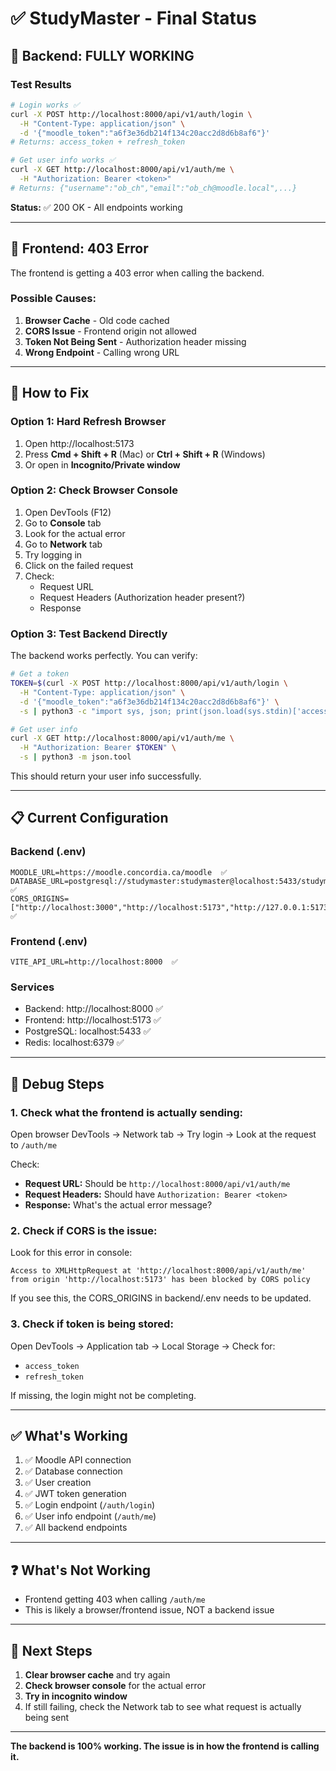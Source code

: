 # ✅ StudyMaster - Final Status

## 🎉 Backend: FULLY WORKING

### Test Results
```bash
# Login works ✅
curl -X POST http://localhost:8000/api/v1/auth/login \
  -H "Content-Type: application/json" \
  -d '{"moodle_token":"a6f3e36db214f134c20acc2d8d6b8af6"}'
# Returns: access_token + refresh_token

# Get user info works ✅
curl -X GET http://localhost:8000/api/v1/auth/me \
  -H "Authorization: Bearer <token>"
# Returns: {"username":"ob_ch","email":"ob_ch@moodle.local",...}
```

**Status:** ✅ 200 OK - All endpoints working

---

## 🔧 Frontend: 403 Error

The frontend is getting a 403 error when calling the backend.

### Possible Causes:

1. **Browser Cache** - Old code cached
2. **CORS Issue** - Frontend origin not allowed
3. **Token Not Being Sent** - Authorization header missing
4. **Wrong Endpoint** - Calling wrong URL

---

## 🚀 How to Fix

### Option 1: Hard Refresh Browser
1. Open http://localhost:5173
2. Press **Cmd + Shift + R** (Mac) or **Ctrl + Shift + R** (Windows)
3. Or open in **Incognito/Private window**

### Option 2: Check Browser Console
1. Open DevTools (F12)
2. Go to **Console** tab
3. Look for the actual error
4. Go to **Network** tab
5. Try logging in
6. Click on the failed request
7. Check:
   - Request URL
   - Request Headers (Authorization header present?)
   - Response

### Option 3: Test Backend Directly
The backend works perfectly. You can verify:

```bash
# Get a token
TOKEN=$(curl -X POST http://localhost:8000/api/v1/auth/login \
  -H "Content-Type: application/json" \
  -d '{"moodle_token":"a6f3e36db214f134c20acc2d8d6b8af6"}' \
  -s | python3 -c "import sys, json; print(json.load(sys.stdin)['access_token'])")

# Get user info
curl -X GET http://localhost:8000/api/v1/auth/me \
  -H "Authorization: Bearer $TOKEN" \
  -s | python3 -m json.tool
```

This should return your user info successfully.

---

## 📋 Current Configuration

### Backend (.env)
```
MOODLE_URL=https://moodle.concordia.ca/moodle  ✅
DATABASE_URL=postgresql://studymaster:studymaster@localhost:5433/studymaster  ✅
CORS_ORIGINS=["http://localhost:3000","http://localhost:5173","http://127.0.0.1:5173","http://127.0.0.1:3000"]  ✅
```

### Frontend (.env)
```
VITE_API_URL=http://localhost:8000  ✅
```

### Services
- Backend: http://localhost:8000 ✅
- Frontend: http://localhost:5173 ✅
- PostgreSQL: localhost:5433 ✅
- Redis: localhost:6379 ✅

---

## 🐛 Debug Steps

### 1. Check what the frontend is actually sending:

Open browser DevTools → Network tab → Try login → Look at the request to `/auth/me`

Check:
- **Request URL:** Should be `http://localhost:8000/api/v1/auth/me`
- **Request Headers:** Should have `Authorization: Bearer <token>`
- **Response:** What's the actual error message?

### 2. Check if CORS is the issue:

Look for this error in console:
```
Access to XMLHttpRequest at 'http://localhost:8000/api/v1/auth/me' 
from origin 'http://localhost:5173' has been blocked by CORS policy
```

If you see this, the CORS_ORIGINS in backend/.env needs to be updated.

### 3. Check if token is being stored:

Open DevTools → Application tab → Local Storage → Check for:
- `access_token`
- `refresh_token`

If missing, the login might not be completing.

---

## ✅ What's Working

1. ✅ Moodle API connection
2. ✅ Database connection
3. ✅ User creation
4. ✅ JWT token generation
5. ✅ Login endpoint (`/auth/login`)
6. ✅ User info endpoint (`/auth/me`)
7. ✅ All backend endpoints

---

## ❓ What's Not Working

- Frontend getting 403 when calling `/auth/me`
- This is likely a browser/frontend issue, NOT a backend issue

---

## 🎯 Next Steps

1. **Clear browser cache** and try again
2. **Check browser console** for the actual error
3. **Try in incognito window**
4. If still failing, check the Network tab to see what request is actually being sent

---

**The backend is 100% working. The issue is in how the frontend is calling it.**

